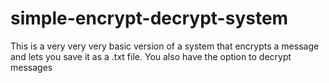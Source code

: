 # simple-encrypt-decrypt-system
This is a very very very basic version of a system that encrypts a message and lets you save it as a .txt file. You also have the option to decrypt messages
